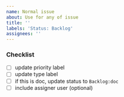 ```yaml
---
name: Normal issue
about: Use for any of issue
title: ''
labels: 'Status: Backlog'
assignees: ''
---
```


<!-- Add more information here -->

### Checklist

- [ ] update priority label
- [ ] update type label
- [ ] if this is doc, update status to `Backlog:doc`
- [ ] include assigner user (optional)

<!----------------------
In case, you want this to depend on another issue. you can add...

blocks, block
required by
needed by
dependency of

---- or ----

blocked by
requires, require
need, needs
depends on

https://help.waffle.io/dependencies/which-keywords-are-supported-with-dependencies
------------------------>
